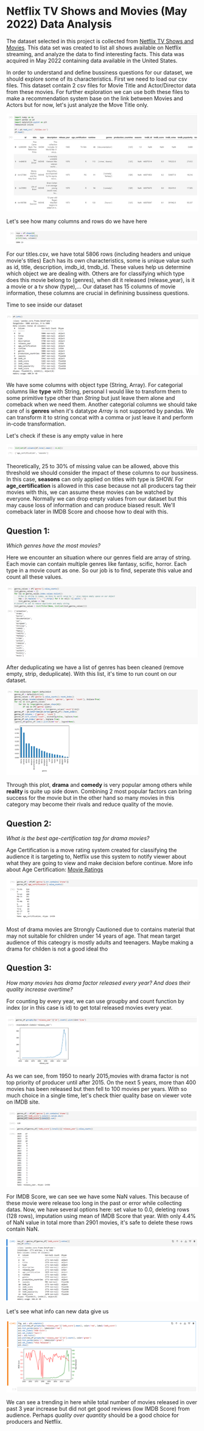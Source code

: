 # Netflix TV Shows and Movies (May 2022) Data Analysis

The dataset selected in this project is collected from [Netflix TV Shows and Movies](https://www.kaggle.com/datasets/victorsoeiro/netflix-tv-shows-and-movies). This data set was created to list all shows available on Netflix streaming, and analyze the data to find interesting facts. This data was acquired in May 2022 containing data available in the United States.

In order to understand and define bussiness questions for our dataset, we should explore some of its characteristics. First we need to load our csv files. This dataset contain 2 csv files for Movie Title and Actor/Director data from these movies. For further exploration we can use both these files to make a recommendation system base on the link between Movies and Actors but for now, let's just analyze the Move Title only.

![img_01](img/img_01.png "img_01")

Let's see how many columns and rows do we have here

![img_02](img/img_02.png "img_02")

For our titles.csv, we have total 5806 rows (including headers and unique movie's titles) Each has its own characteristics, some is unique value such as id, title, description, imdb_id, tmdb_id. These values help us determine which object we are dealing with. Others are for classifying which type does this movie belong to (genres), when dit it released (release_year), is it a movie or a tv show (type),... Our dataset has 15 columns of movie information, these columns are crucial in definining bussiness questions.

Time to see inside our dataset

![img_03](img/img_03.png "img_03")

We have some columns with object type (String, Array). For categorial columns like **type** with String, personal I would like to transform them to some primitive type other than *String* but just leave them alone and comeback when we need them. Another categorial columns we should take care of is **genres** when it's datatype *Array* is not supported by pandas. We can transform it to string concat with a comma or just leave it and perform in-code transformation.

Let's check if these is any empty value in here

![img_04](img/img_04.png "img_04")

Theoretically, 25 to 30% of missing value can be allowed, above this threshold we should consider the impact of these columns to our bussiness. In this case, **seasons** can only applied on titles with type is SHOW. For **age_certification** is allowed in this case because not all producers tag their movies with this, we can assume these movies can be watched by everyone. Normally we can drop empty values from our dataset but this may cause loss of information and can produce biased result. We'll comeback later in IMDB Score and choose how to deal with this.

## Question 1:
*Which genres have the most movies?*


Here we encounter an situation where our genres field are array of string. Each movie can contain multiple genres like fantasy, scific, horror. Each type in a movie count as one. So our job is to find, seperate this value and count all these values.

![img_05](img/img_05.png "img_05")

After deduplicating we have a list of genres has been cleaned (remove empty, strip, deduplicate). With this list, it's time to run count on our dataset.

![img_06](img/img_06.png "img_06")

Through this plot, **drama** and **comedy** is very popular among others while **reality** is quite up side down. Combining 2 most popular factors can bring success for the movie but in the other hand so many movies in this category may become their rivals and reduce quality of the movie.

## Question 2:
*What is the best age-certification tag for drama movies?*

Age Certification is a move rating system created for classifying the audience it is targeting to, Netflix use this system to notify viewer about what they are going to view and make decision before continue. More info about Age Certification: [Movie Ratings](https://gopioneer.com/wp-content/uploads/2017/01/dtv_movieratings.pdf)

![img_07](img/img_07.png "img_07")

Most of drama movies are Strongly Cautioned due to contains material that may not suitable for children under 14 years of age. That mean target audience of this cateogry is mostly adults and teenagers. Maybe making a drama for childen is not a good ideal tho 

## Question 3:
*How many movies has drama factor released every year? And does their quality increase overtime?*

For counting by every year, we can use groupby and count function by index (or in this case is id) to get total released movies every year.

![img_08](img/img_08.png "img_08")

As we can see, from 1950 to nearly 2015,movies with drama factor is not top priority of producer until after 2015. On the next 5 years, more than 400 movies has been released but then fell to 100 movies per years. With so much choice in a single time, let's check thier quality base on viewer vote on IMDB site.

![img_09](img/img_09.png "img_09")

For IMDB Score, we can see we have some NaN values. This because of these movie were release too long in the past or error while collecting datas. Now, we have several options here: set value to 0.0, deleting rows (128 rows), imputation using mean of IMDB Score that year. With only 4.4% of NaN value in total more than 2901 movies, it's safe to delete these rows contain NaN. 

![img_10](img/img_10.png "img_10")

Let's see what info can new data give us

![img_11](img/img_11.png "img_11")

We can see a trending in here while total number of movies released in over past 3 year increase but did not get good reviews (low IMDB Score) from audience. Perhaps *quality over quantity* should be a good choice for producers and Netflix.
